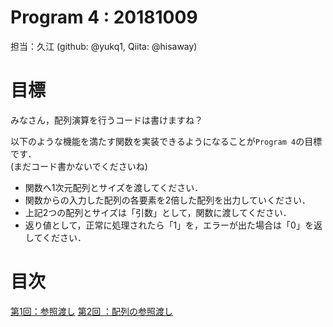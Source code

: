 # Program 4 : 20181009
担当：久江 (github: @yukq1, Qiita: @hisaway)

# 目標
みなさん，配列演算を行うコードは書けますね？

以下のような機能を満たす関数を実装できるようになることが`Program 4`の目標です．  
(まだコード書かないでくださいね)

- 関数へ1次元配列とサイズを渡してください．
- 関数からの入力した配列の各要素を2倍した配列を出力していください．
- 上記2つの配列とサイズは「引数」として，関数に渡してください．
- 返り値として，正常に処理されたら「1」を，エラーが出た場合は「0」を返してください．

# 目次
[第1回：参照渡し](4_1.md)
[第2回 ：配列の参照渡し](4_2.md)